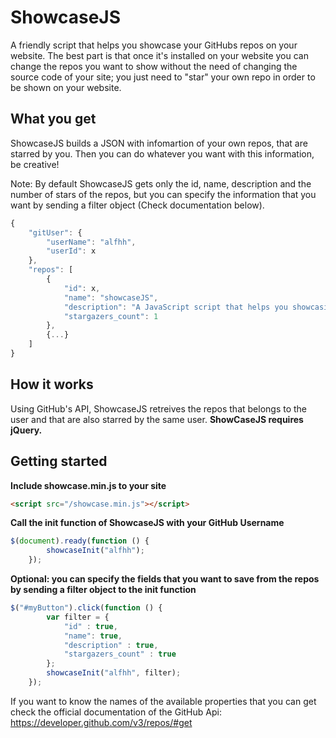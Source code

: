 # ShowcaseJS
A friendly script that helps you showcase your GitHubs repos on your website. The best part is that once it's installed on your website you can change the repos you want to show without the need of changing the source code of your site; you just need to "star" your own repo in order to be shown on your website.

## What you get

ShowcaseJS builds a JSON with infomartion of your own repos, that are starred by you. Then you can do whatever you want with this information, be creative!

Note: By default ShowcaseJS gets only the id, name, description and the number of stars of the repos, but you can specify the information that you want by sending a filter object (Check documentation below).

```javascript
{
    "gitUser": {
        "userName": "alfhh",
        "userId": x
    },
    "repos": [
        {
            "id": x,
            "name": "showcaseJS",
            "description": "A JavaScript script that helps you showcasing you best GitHub Repos",
            "stargazers_count": 1
        },
        {...}
    ]
}
```

## How it works
Using GitHub's API, ShowcaseJS retreives the repos that belongs to the user and that are also starred by the same user. __ShowCaseJS requires jQuery.__

## Getting started

**Include showcase.min.js to your site**
```html
<script src="/showcase.min.js"></script>
```
**Call the init function of ShowcaseJS with your GitHub Username**
```javascript
$(document).ready(function () {
        showcaseInit("alfhh");
    });
```
**Optional: you can specify the fields that you want to save from the repos by sending a filter object to the init function**
```javascript
$("#myButton").click(function () {
        var filter = {
            "id" : true,
            "name": true,
            "description" : true,
            "stargazers_count" : true
        };
        showcaseInit("alfhh", filter);
    });
```
If you want to know the names of the available properties that you can get check the official documentation of the GitHub Api:  https://developer.github.com/v3/repos/#get
